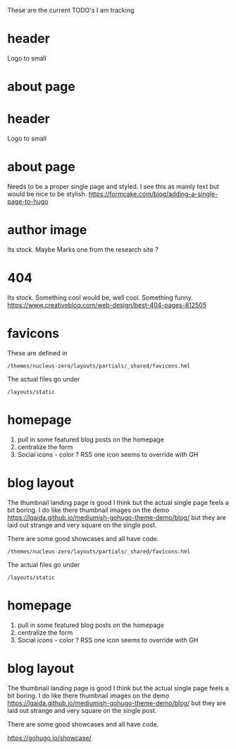 These are the current TODO's I am tracking 

# header 
Logo to small

# about page 

# header
Logo to small

# about page

Needs to be a proper single page and styled. I see this as mainly text but would be nice to be stylish. https://formcake.com/blog/adding-a-single-page-to-hugo

# author image
Its stock. Maybe Marks one from the research site ?

# 404
Its stock. Something cool would be, well cool. Something funny. https://www.creativebloq.com/web-design/best-404-pages-812505

# favicons

These are defined in

	/themes/nucleus-zero/layouts/partials/_shared/favicons.hml 
	
The actual files go under 

	/layouts/static 
	
# homepage 

1. pull in some featured blog posts on the homepage 
2. centralize the form 
3. Social icons - color ? RSS one icon seems to override with GH

# blog layout
The thumbnail landing page is good I think but the actual single page feels a bit boring. I do like there thumbnail images on the demo https://lgaida.github.io/mediumish-gohugo-theme-demo/blog/ but they are laid out strange and very square on the single post. 

There are some good showcases and all have code. 

	/themes/nucleus-zero/layouts/partials/_shared/favicons.hml

The actual files go under

	/layouts/static

# homepage

1. pull in some featured blog posts on the homepage
2. centralize the form
3. Social icons - color ? RSS one icon seems to override with GH

# blog layout
The thumbnail landing page is good I think but the actual single page feels a bit boring. I do like there thumbnail images on the demo https://lgaida.github.io/mediumish-gohugo-theme-demo/blog/ but they are laid out strange and very square on the single post.

There are some good showcases and all have code.

https://gohugo.io/showcase/
